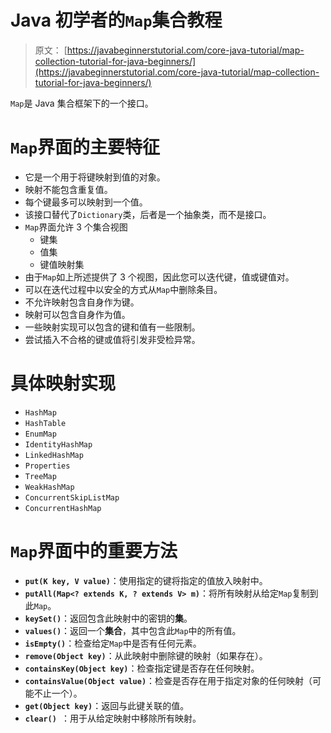 # Java 初学者的`Map`集合教程

> 原文： [https://javabeginnerstutorial.com/core-java-tutorial/map-collection-tutorial-for-java-beginners/](https://javabeginnerstutorial.com/core-java-tutorial/map-collection-tutorial-for-java-beginners/)

`Map`是 Java 集合框架下的一个接口。

# `Map`界面的主要特征

*   它是一个用于将键映射到值的对象。
*   映射不能包含重复值。
*   每个键最多可以映射到一个值。
*   该接口替代了`Dictionary`类，后者是一个抽象类，而不是接口。
*   `Map`界面允许 3 个集合视图
    *   键集
    *   值集
    *   键值映射集
*   由于`Map`如上所述提供了 3 个视图，因此您可以迭代键，值或键值对。
*   可以在迭代过程中以安全的方式从`Map`中删除条目。
*   不允许映射包含自身作为键。
*   映射可以包含自身作为值。
*   一些映射实现可以包含的键和值有一些限制。
*   尝试插入不合格的键或值将引发非受检异常。

# 具体映射实现

*   `HashMap` 
*   `HashTable` 
*   `EnumMap` 
*   `IdentityHashMap` 
*   `LinkedHashMap` 
*   `Properties` 
*   `TreeMap` 
*   `WeakHashMap` 
*   `ConcurrentSkipListMap` 
*   `ConcurrentHashMap` 

# `Map`界面中的重要方法

*   **`put(K key, V value)`**：使用指定的键将指定的值放入映射中。
*   **`putAll(Map<? extends K, ? extends V> m)`**：将所有映射从给定`Map`复制到此`Map`。
*   **`keySet()`**：返回包含此映射中的密钥的**集**。
*   **`values()`**：返回一个**集合**，其中包含此`Map`中的所有值。
*   **`isEmpty()`**：检查给定`Map`中是否有任何元素。
*   **`remove(Object key)`**：从此映射中删除键的映射（如果存在）。
*   **`containsKey(Object key)`**：检查指定键是否存在任何映射。
*   **`containsValue(Object value)`**：检查是否存在用于指定对象的任何映射（可能不止一个）。
*   **`get(Object key)`**：返回与此键关联的值。
*   **`clear() `**：用于从给定映射中移除所有映射。